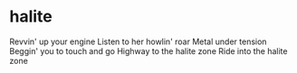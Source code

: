# halite

Revvin' up your engine
Listen to her howlin' roar
Metal under tension
Beggin' you to touch and go
Highway to the halite zone
Ride into the halite zone
